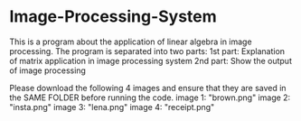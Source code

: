# Image-Processing-System
This is a program about the application of linear algebra in image processing.
The program is separated into two parts:
1st part: Explanation of matrix application in image processing system
2nd part: Show the output of image processing
 
Please download the following 4 images and ensure that they are saved in the SAME FOLDER before running the code.
image 1: "brown.png"
image 2: "insta.png"
image 3: "lena.png"
image 4: "receipt.png" 
